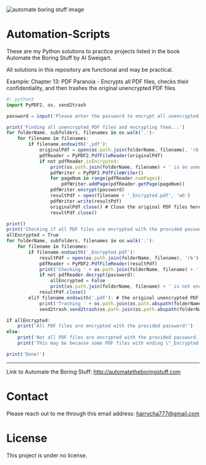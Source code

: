 ![automate boring stuff image](https://user-images.githubusercontent.com/36347727/63128254-7ae51d00-bf82-11e9-9956-dcbaaab745b5.jpg)

# Automation-Scripts

These are my Python solutions to practice projects listed in the book Automate the Boring Stuff by Al Sweigart.

All solutions in this repository are functional and may be practical.

Example: Chapter 13: PDF Paranoia - Encrypts all PDF files, checks their confidentiality, and then trashes the original unencrypted PDF files.
```javascript
#! python3
import PyPDF2, os, send2trash

password = input('Please enter the password to encrypt all unencrypted PDF files:\n')

print('Finding all unencrypted PDF files and encrypting them...')
for folderName, subfolders, filenames in os.walk('.'):
    for filename in filenames:
        if filename.endswith('.pdf'):
            originalPdf = open(os.path.join(folderName, filename), 'rb')
            pdfReader = PyPDF2.PdfFileReader(originalPdf)
            if not pdfReader.isEncrypted:
                print(os.path.join(folderName, filename) + ' is an unencrypted PDF file. Encrypting it...')
                pdfWriter = PyPDF2.PdfFileWriter()
                for pageNum in range(pdfReader.numPages):
                    pdfWriter.addPage(pdfReader.getPage(pageNum))
                pdfWriter.encrypt(password)
                resultPdf = open(filename + '_Encrypted.pdf', 'wb')
                pdfWriter.write(resultPdf)
                originalPdf.close() # Close the original PDF files here since else, they cannot be trashed later since they are used by this process.
                resultPdf.close()

print()
print('Checking if all PDF files are encrypted with the provided password...')
allEncrypted = True
for folderName, subfolders, filenames in os.walk('.'):
    for filename in filenames:    
        if filename.endswith('_Encrypted.pdf'):
            resultPdf = open(os.path.join(folderName, filename), 'rb')
            pdfReader = PyPDF2.PdfFileReader(resultPdf)
            print('Checking ' + os.path.join(folderName, filename) + ' ...')
            if not pdfReader.decrypt(password):
                allEncrypted = False
                print(os.path.join(folderName, filename) + ' is not encrypted with the provided password!')                
            resultPdf.close()
        elif filename.endswith('.pdf'): # the original unencrypted PDF to trash.
            print('Trashing ' + os.path.join(os.path.abspath(folderName)) + ' ...')
            send2trash.send2trash(os.path.join(os.path.abspath(folderName)))

if allEncrypted:
    print('All PDF files are encrypted with the provided password!')
else:
    print('Not all PDF files are encrypted with the provided password.')
    print('This may be because some PDF files with ending \"_Encrypted.pdf\" were already encrypted with a different password before this program was launched.')

print('Done!')
```
---

Link to Automate the Boring Stuff: http://automatetheboringstuff.com

# Contact
Please reach out to me through this email address:    harrycha777@gmail.com

# License
This project is under no license.
